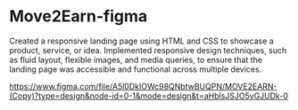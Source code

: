 # Move2Earn-figma

Created a responsive landing page using HTML and CSS to showcase a product, service, or idea. Implemented responsive design techniques, such as fluid layout, flexible images, and media queries, to ensure that the landing page was accessible and functional across multiple devices.

https://www.figma.com/file/A5l0DkIOWc98QNbtwBUQPN/MOVE2EARN-(Copy)?type=design&node-id=0-1&mode=design&t=aHblsJSJO5yGJUDk-0

